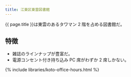 ```yaml
---
title: 江東区東雲図書館
---
```


{{ page.title }}は東雲のあるタワマン 2 階を占める図書館だ。

## 特徴

* 雑誌のラインナップが豊富だ。
* 電源コンセント付き持ち込み PC 席がわずか 2 席しかない。

{% include libraries/koto-office-hours.html %}
